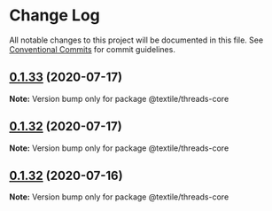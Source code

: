 # Change Log

All notable changes to this project will be documented in this file.
See [Conventional Commits](https://conventionalcommits.org) for commit guidelines.

## [0.1.33](https://github.com/textileio/js-threads/compare/@textile/threads-core@0.1.32...@textile/threads-core@0.1.33) (2020-07-17)

**Note:** Version bump only for package @textile/threads-core





## [0.1.32](https://github.com/textileio/js-threads/compare/@textile/threads-core@0.1.31...@textile/threads-core@0.1.32) (2020-07-17)

**Note:** Version bump only for package @textile/threads-core





## [0.1.32](https://github.com/textileio/js-threads/compare/@textile/threads-core@0.1.31...@textile/threads-core@0.1.32) (2020-07-16)

**Note:** Version bump only for package @textile/threads-core

